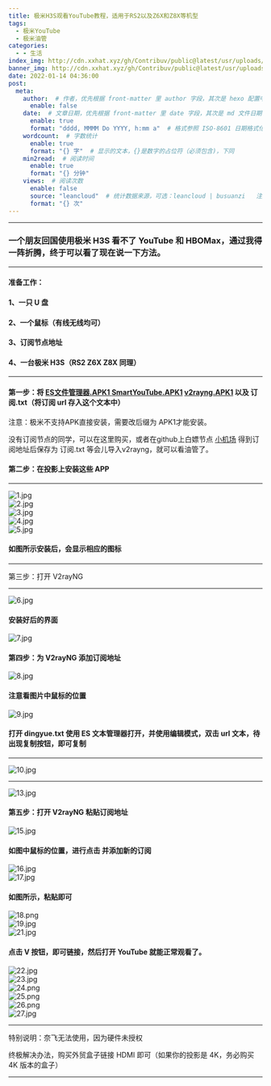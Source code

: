 ```yaml
---
title: 极米H3S观看YouTube教程，适用于RS2以及Z6X和Z8X等机型
tags:
  - 极米YouTube
  - 极米油管
categories:
  - - 生活
index_img: http://cdn.xxhat.xyz/gh/Contribuv/public@latest/usr/uploads/2022/01/458091334.jpg#vwid=1920&vhei=1080
banner_img: http://cdn.xxhat.xyz/gh/Contribuv/public@latest/usr/uploads/2022/01/3233457848.png#vwid=1920&vhei=1080
date: 2022-01-14 04:36:00
post:
  meta:
    author:  # 作者，优先根据 front-matter 里 author 字段，其次是 hexo 配置中 author 值
      enable: false
    date:  # 文章日期，优先根据 front-matter 里 date 字段，其次是 md 文件日期
      enable: true
      format: "dddd, MMMM Do YYYY, h:mm a"  # 格式参照 ISO-8601 日期格式化
    wordcount:  # 字数统计
      enable: true
      format: "{} 字"  # 显示的文本，{}是数字的占位符（必须包含)，下同
    min2read:  # 阅读时间
      enable: true
      format: "{} 分钟"
    views:  # 阅读次数
      enable: false
      source: "leancloud"  # 统计数据来源，可选：leancloud | busuanzi   注意不蒜子会间歇抽风
      format: "{} 次"
---
```


* * *

### ****一个朋友回国使用极米 H3S 看不了 YouTube 和 HBO­Max，通过我得一阵折腾，终于可以看了现在说一下方法。****

* * *

#### 准备工作： 

#### 1、一只 U 盘

#### 2、一个鼠标（有线无线均可）

#### 3、订阅节点地址

#### 4、一台极米 H3S（RS2 Z6X Z8X 同理）

* * *

#### 第一步：将 <a href="https://file.xxhat.xyz/%E5%B8%B8%E7%94%A8%E5%B7%A5%E5%85%B7/%E6%96%87%E4%BB%B6%E7%AE%A1%E7%90%86%E5%99%A8.apk1"> ES文件管理器.APK1 </a>  <a href="https://file.xxhat.xyz/%E5%B8%B8%E7%94%A8%E5%B7%A5%E5%85%B7/%E6%B5%B7%E5%A4%96%E7%94%A8%E6%88%B7Youtube.apk1">Smar­tY­ouTube.APK1</a> <a href="https://file.xxhat.xyz/%E5%B8%B8%E7%94%A8%E5%B7%A5%E5%85%B7/%E6%B5%B7%E5%A4%96%E5%9B%9E%E5%9B%BD.apk1">v2rayng.APK1</a> 以及 订阅.txt（将订阅 url 存入这个文本中）

注意：极米不支持APK直接安装，需要改后缀为 APK1才能安装。

没有订阅节点的同学，可以在这里购买，或者在github上白嫖节点 <a href="https://小机场.net">小机场</a> 得到订阅地址后保存为 订阅.txt 等会儿导入v2rayng，就可以看油管了。

#### 第二步：在投影上安装这些 APP

  

* * *

  

![1.jpg](http://cdn.xxhat.xyz/gh/Contribuv/public@latest/usr/uploads/2022/01/458091334.jpg#vwid=1920&vhei=1080 "1.jpg")  
![2.jpg](http://cdn.xxhat.xyz/gh/Contribuv/public@latest/usr/uploads/2022/01/3214178081.jpg#vwid=1920&vhei=1080 "2.jpg")  
![3.jpg](http://cdn.xxhat.xyz/gh/Contribuv/public@latest/usr/uploads/2022/01/1806422623.jpg#vwid=1920&vhei=1080 "3.jpg")  
![4.jpg](http://cdn.xxhat.xyz/gh/Contribuv/public@latest/usr/uploads/2022/01/1569006492.jpg#vwid=1920&vhei=1080 "4.jpg")  
![5.jpg](http://cdn.xxhat.xyz/gh/Contribuv/public@latest/usr/uploads/2022/01/273481579.jpg#vwid=1920&vhei=1080 "5.jpg")  

#### 如图所示安装后，会显示相应的图标

#### 

* * *


第三步：打开 V2rayNG

* * *

![6.jpg](http://cdn.xxhat.xyz/gh/Contribuv/public@latest/usr/uploads/2022/01/3081778366.jpg#vwid=1920&vhei=1080 "6.jpg")  

  

#### 安装好后的界面

  

![7.jpg](http://cdn.xxhat.xyz/gh/Contribuv/public@latest/usr/uploads/2022/01/1578543293.jpg#vwid=1920&vhei=1080 "7.jpg")  

####   

#### 第四步：为 V2rayNG 添加订阅地址

  

![8.jpg](http://cdn.xxhat.xyz/gh/Contribuv/public@latest/usr/uploads/2022/01/1616163898.jpg#vwid=1920&vhei=1080 "8.jpg")  

  

#### 注意看图片中鼠标的位置

  

![9.jpg](http://cdn.xxhat.xyz/gh/Contribuv/public@latest/usr/uploads/2022/01/2227700830.jpg#vwid=1920&vhei=1080 "9.jpg")  

####   

#### 打开 dingyue.txt 使用 ES 文本管理器打开，并使用编辑模式，双击 url 文本，待出现复制按钮，即可复制

  

  

* * *

  

![10.jpg](http://cdn.xxhat.xyz/gh/Contribuv/public@latest/usr/uploads/2022/01/2623325206.jpg#vwid=1920&vhei=1080 "10.jpg")  

* * *


![13.jpg](http://cdn.xxhat.xyz/gh/Contribuv/public@latest/usr/uploads/2022/01/664121005.png#vwid=1920&vhei=1080 "13.jpg")  

####   

#### 第五步：打开 V2rayNG 粘贴订阅地址

  

![15.jpg](http://cdn.xxhat.xyz/gh/Contribuv/public@latest/usr/uploads/2022/01/897809877.jpg#vwid=1920&vhei=1080 "15.jpg")  

####   

#### 如图中鼠标的位置，进行点击 并添加新的订阅

  

![16.jpg](http://cdn.xxhat.xyz/gh/Contribuv/public@latest/usr/uploads/2022/01/3849699360.jpg#vwid=1920&vhei=1080 "16.jpg")  
![17.jpg](http://cdn.xxhat.xyz/gh/Contribuv/public@latest/usr/uploads/2022/01/1821002912.jpg#vwid=1920&vhei=1080 "17.jpg")  

####   

#### 如图所示，粘贴即可

  

![18.png](http://cdn.xxhat.xyz/gh/Contribuv/public@latest/usr/uploads/2022/01/1302952351.png#vwid=1920&vhei=1080 "18.png")  
![19.jpg](http://cdn.xxhat.xyz/gh/Contribuv/public@latest/usr/uploads/2022/01/803900754.jpg#vwid=1920&vhei=1080 "19.jpg")  
![21.jpg](http://cdn.xxhat.xyz/gh/Contribuv/public@latest/usr/uploads/2022/01/276676278.jpg#vwid=1920&vhei=1080 "21.jpg")  

  

#### 点击 V 按钮，即可链接，然后打开 YouTube 就能正常观看了。

  

![22.jpg](http://cdn.xxhat.xyz/gh/Contribuv/public@latest/usr/uploads/2022/01/148176474.jpg#vwid=1920&vhei=1080 "22.jpg")  
![23.jpg](http://cdn.xxhat.xyz/gh/Contribuv/public@latest/usr/uploads/2022/01/3749563771.jpg#vwid=1920&vhei=1080 "23.jpg")  
![24.png](http://cdn.xxhat.xyz/gh/Contribuv/public@latest/usr/uploads/2022/01/1099051365.png#vwid=1920&vhei=1080 "24.png")  
![25.png](http://cdn.xxhat.xyz/gh/Contribuv/public@latest/usr/uploads/2022/01/3868084686.png#vwid=1920&vhei=1080 "25.png")  
![26.png](http://cdn.xxhat.xyz/gh/Contribuv/public@latest/usr/uploads/2022/01/3233457848.png#vwid=1920&vhei=1080 "26.png")  
![27.jpg](http://cdn.xxhat.xyz/gh/Contribuv/public@latest/usr/uploads/2022/01/2907284039.jpg#vwid=1920&vhei=1080 "27.jpg")  

  

  

* * *

  

特别说明：奈飞无法使用，因为硬件未授权

终极解决办法，购买外贸盒子链接 HDMI 即可（如果你的投影是 4K，务必购买 4K 版本的盒子）

  

* * *
